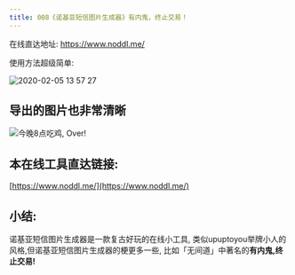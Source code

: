 ```yaml
---
title: 008《诺基亚短信图片生成器》有内鬼，终止交易！
---
```

在线直达地址: https://www.noddl.me/


使用方法超级简单:

![2020-02-05 13 57 27](https://v2fy.com/asset/008-noddl/73815066-d00e3700-481f-11ea-80d2-9420ef2cda79.gif)

## 导出的图片也非常清晰


![今晚8点吃鸡, Over!](https://v2fy.com/asset/008-noddl/73815072-d3a1be00-481f-11ea-819c-a4a77667b53d.png)



## 本在线工具直达链接:

[https://www.noddl.me/](https://www.noddl.me/)




## 小结:

诺基亚短信图片生成器是一款复古好玩的在线小工具, 类似upuptoyou举牌小人的风格,但诺基亚短信图片生成器的梗更多一些, 比如「无间道」中著名的**有内鬼,终止交易!**